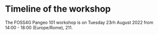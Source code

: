 # Timeline of the workshop

The FOSS4G Pangeo 101 workshop is on Tuesday 23rh August 2022 from 14:00 - 18:00 (Europe/Rome), 211.
